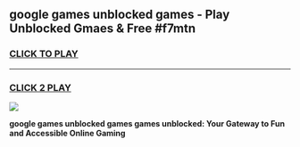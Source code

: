 
## google games unblocked games - Play Unblocked Gmaes & Free #f7mtn
<h3>
<a href="https://news.freeplayer.one?title=google_games_unblocked_games&ref=26F">CLICK TO PLAY</a></h3>
<hr>

<h3>
<a href="https://news.freeplayer.one?title=google_games_unblocked_games&ref=26F">CLICK 2 PLAY</a>
  
</h3>

<a href="https://news.freeplayer.one?title=google_games_unblocked_games&ref=26F/"><img src="https://clearcache.store/games.png"></a>


**google games unblocked games games unblocked: Your Gateway to Fun and Accessible Online Gaming**
